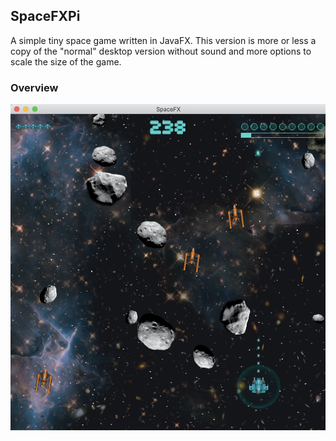 ## SpaceFXPi
A simple tiny space game written in JavaFX. This version is more or less a copy of
the "normal" desktop version without sound and more options to scale the size of the
game.

### Overview
![Overview](https://raw.githubusercontent.com/HanSolo/SpaceFXPi/master/SpaceFX.png)
